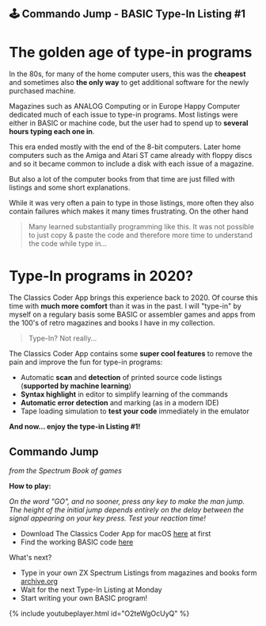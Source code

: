 ## 🕹️ Commando Jump - BASIC Type-In Listing #1

# The golden age of type-in programs
 
In the 80s, for many of the home computer users, this was the **cheapest** and sometimes also **the only way** to get additional software for the newly purchased machine.
 
Magazines such as ANALOG Computing or in Europe Happy Computer dedicated much of each issue to type-in programs. Most listings were either in BASIC or machine code, but the user had to spend up to **several hours typing each one in**. 
 
This era ended mostly with the end of the 8-bit computers. Later home computers such as the Amiga and Atari ST came already with floppy discs and so it became common to include a disk with each issue of a magazine. 
 
But also a lot of the computer books from that time are just filled with listings and some short explanations.
 
While it was very often a pain to type in those listings, more often they also contain failures which makes it many times frustrating. On the other hand

>Many learned substantially programming like this. It was not possible to just copy & paste the code and therefore more time to understand the code while type in...
 
 
# Type-In programs in 2020?
 
The Classics Coder App brings this experience back to 2020. Of course this time with **much more comfort** than it was in the past.
I will "type-in" by myself on a regulary basis some BASIC or assembler games and apps from the 100's of retro magazines and books I have in my collection.
 
> Type-In? Not really...
 
The Classics Coder App contains some **super cool features** to remove the pain and improve the fun for type-in programs:
 
- Automatic **scan** and **detection** of printed source code listings (**supported by machine learning**)
- **Syntax highlight** in editor to simplify learning of the commands
- **Automatic error detection** and marking (as in a modern IDE)
- Tape loading simulation to **test your code** immediately in the emulator
 
**And now... enjoy the type-in Listing #1!**
 
## Commando Jump
*from the Spectrum Book of games*
 
**How to play:**

*On the word "GO", and no sooner, press any key to make the man jump. The height of the initial jump depends entirely on the delay between the signal appearing on your key press. Test your reaction time!*

 
- Download The Classics Coder App for macOS [here](http://www.classicscoder.com/downloads/classics-coder-1.0.1.zip) at first
- Find the working BASIC code [here](https://github.com/rogerboesch/classicscoder/blob/master/zxspectrum/basic-listings/COMMANDO-JUMP.BAS)


What's next?

- Type in your own ZX Spectrum Listings from magazines and books form [archive.org](https://archive.org/search.php?query=zx%20spectrum&and[]=mediatype%3A%22texts%22&and[]=languageSorter%3A%22English%22)
- Wait for the next Type-In Listing at Monday
- Start writing your own BASIC program!


{% include youtubeplayer.html id="O2teWgOcUyQ" %}